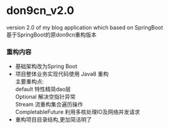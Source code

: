 # don9cn_v2.0
version 2.0 of my blog application which based on SpringBoot<br>
基于SpringBoot的原don9cn重构版本

### 重构内容
* 基础架构改为Spring Boot
* 项目整体业务实现代码使用 Java8 重构<br>
主要重构点:<br>
default 特性精简dao层<br>
Optional 解决空指针异常<br>
Stream 流重构集合遍历操作<br>
CompletableFuture 利用多核处理IO及网络并发请求<br>
* 重构项目目录结构,更加简洁明了